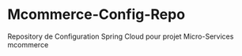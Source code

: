 # Mcommerce-Config-Repo

 Repository de Configuration Spring Cloud pour projet Micro-Services mcommerce
